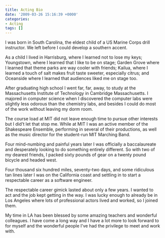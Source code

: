 ```yaml
---
title: Acting Bio
date: '2009-03-26 15:16:39 +0000'
categories:
- Acting
tags: []
---
```

I was born in South Carolina, the eldest child of a US Marine Corps drill
instructor. We left before I could develop a southern accent.

As a child I lived in Harrisburg, where I learned not to lose my keys;
Youngstown, where I learned that I like to be on stage; Garden Grove where I
learned that theme parks are way cooler with friends; Kailua, where I learned a
touch of salt makes fruit taste sweeter, especially citrus; and Oceanside where
I learned that audiences liked me on stage too.

After graduating high school I went far, far, away, to study at the
Massachusetts Institute of Technology in Cambridge Massachusetts. I majored in
computer science when I discovered the computer labs were slightly less odorous
than the chemistry labs, and besides I could do most of the work without leaving
my dorm room.

The course load at MIT did not leave enough time to pursue other interests but I
did't let that stop me. While at MIT I was an active member of the Shakespeare
Ensemble, performing in several of their productions, as well as the music
director for the student-run MIT Marching Band.

Four mind-numbing and painful years later I was officially a baccalaureate and
desperately looking to do something entirely different. So with two of my
dearest friends, I packed sixty pounds of gear on a twenty pound bicycle and
headed west.

Four thousand six hundred miles, seventy-two days, and some ridiculous tan lines
later I was on the California coast and settling in to start a respectable
career as a software engineer.

The respectable career gimick lasted about only a few years. I wanted to act and
the job kept getting in the way. I was lucky enough to already be in Los Angeles
where lots of professional actors lived and worked, so I joined them.

My time in LA has been blessed by some amazing teachers and wonderful
colleagues. I have come a long way and I have a lot more to look forward to for
myself and the wonderful people I've had the privilege to meet and work with.
